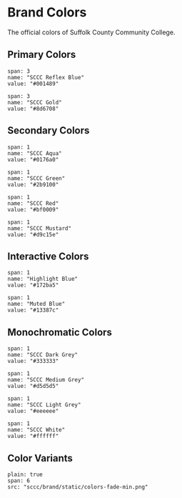 # Brand Colors

The official colors of Suffolk County Community College.

## Primary Colors

```color
span: 3
name: "SCCC Reflex Blue"
value: "#001489"
```

```color
span: 3
name: "SCCC Gold"
value: "#8d6708"
```

## Secondary Colors

```color
span: 1
name: "SCCC Aqua"
value: "#0176a0"
```

```color
span: 1
name: "SCCC Green"
value: "#2b9100"
```

```color
span: 1
name: "SCCC Red"
value: "#bf0009"
```

```color
span: 1
name: "SCCC Mustard"
value: "#d9c15e"
```

## Interactive Colors

```color
span: 1
name: "Highlight Blue"
value: "#172ba5"
```

```color
span: 1
name: "Muted Blue"
value: "#13387c"
```

## Monochromatic Colors

```color
span: 1
name: "SCCC Dark Grey"
value: "#333333"
```

```color
span: 1
name: "SCCC Medium Grey"
value: "#d5d5d5"
```

```color
span: 1
name: "SCCC Light Grey"
value: "#eeeeee"
```

```color
span: 1
name: "SCCC White"
value: "#ffffff"
```

## Color Variants

```image
plain: true
span: 6
src: "sccc/brand/static/colors-fade-min.png"
```
